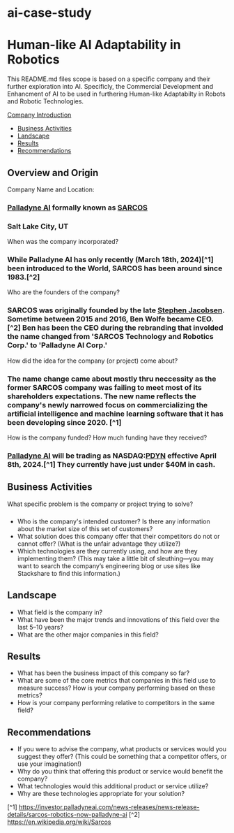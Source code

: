 # ai-case-study

# Human-like AI Adaptability in Robotics
This README.md files scope is based on a specific company and their further exploration into AI. Specificly, the Commercial Development and Enhancment of AI to be used in furthering Human-like Adaptabilty in Robots and Robotic Technologies.

 [Company Introduction](#overview-and-origin)
 - [Business Activities](#business-activities)
 - [Landscape](#landscape)
 - [Results](#results)
 - [Recommendations](#recommendations)

## Overview and Origin
Company Name and Location:
### [Palladyne AI](https://palladyneai.com/) formally known as [SARCOS](https://www.sarcos.com/)
### Salt Lake City, UT

When was the company incorporated?
### While Palladyne AI has only recently (March 18th, 2024)[^1] been introduced to the World, SARCOS has been around since 1983.[^2]

Who are the founders of the company?
### SARCOS was originally founded by the late [Stephen Jacobsen](https://en.wikipedia.org/wiki/Stephen_Jacobsen). Sometime between 2015 and 2016, Ben Wolfe became CEO.[^2] Ben has been the CEO during the rebranding that involded the name changed from 'SARCOS Technology and Robotics Corp.' to 'Palladyne AI Corp.'

How did the idea for the company (or project) come about?
### The name change came about mostly thru neccessity as the former SARCOS company was failing to meet most of its shareholders expectations. The new name reflects the company's newly narrowed focus on commercializing the artificial intelligence and machine learning software that it has been developing since 2020. [^1]

How is the company funded? How much funding have they received?
### [Palladyne AI](https://palladyneai.com/) will be trading as NASDAQ:[PDYN](https://www.msn.com/en-us/money/watchlist?tab=Related&id=bzx4pr&ocid=ansMSNMoney11&duration=1Y&src=b_secdans&relatedQuoteId=bzx4pr&relatedSource=MlAl) effective April 8th, 2024.[^1] They currently have just under $40M in cash.

## Business Activities

What specific problem is the company or project trying to solve?
### 

* Who is the company's intended customer? Is there any information about the market size of this set of customers?
* What solution does this company offer that their competitors do not or cannot offer? (What is the unfair advantage they utilize?)
* Which technologies are they currently using, and how are they implementing them? (This may take a little bit of sleuthing&mdash;you may want to search the company’s engineering blog or use sites like Stackshare to find this information.)

## Landscape

* What field is the company in?
* What have been the major trends and innovations of this field over the last 5&ndash;10 years?
* What are the other major companies in this field?

## Results

* What has been the business impact of this company so far?
* What are some of the core metrics that companies in this field use to measure success? How is your company performing based on these metrics?
* How is your company performing relative to competitors in the same field?

## Recommendations

* If you were to advise the company, what products or services would you suggest they offer? (This could be something that a competitor offers, or use your imagination!)
* Why do you think that offering this product or service would benefit the company?
* What technologies would this additional product or service utilize?
* Why are these technologies appropriate for your solution?

[^1] https://investor.palladyneai.com/news-releases/news-release-details/sarcos-robotics-now-palladyne-ai
[^2] https://en.wikipedia.org/wiki/Sarcos